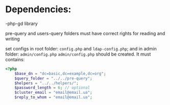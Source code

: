 Dependencies:
=============
-php-gd library

pre-query and users-query folders must have correct rights for reading and writing

set configs in root folder: `config.php` and `ldap-config.php`; and in admin folder: `admin/config.php`
`admin/config.php` should be created. It must contains:
```php
<?php
	$base_dn = "dc=basic,dc=example,dc=org";
	$query_folder = "../../pre-query";
	$helpers = "../../helpers/";
	$password_length = 6; // optional
	$cluster_email = "email@email.ua";
	$reply_to_whom = "email@email.ua";